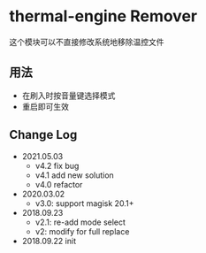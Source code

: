 # thermal-engine Remover

这个模块可以不直接修改系统地移除温控文件

## 用法
- 在刷入时按音量键选择模式
- 重启即可生效

## Change Log
- 2021.05.03
  - v4.2 fix bug
  - v4.1 add new solution
  - v4.0 refactor
- 2020.03.02
  - v3.0: support magisk 20.1+
- 2018.09.23 
  - v2.1: re-add mode select 
  - v2: modify for full replace
- 2018.09.22 init
